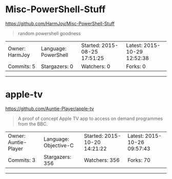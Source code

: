 # Misc-PowerShell-Stuff

https://github.com/HarmJoy/Misc-PowerShell-Stuff
<blockquote>
random powershell goodness
</blockquote>

<table>
<tr><td>Owner: HarmJoy</td>
    <td>Language: PowerShell</td>
    <td>Started: 2015-08-25 17:51:25</td>
    <td>Latest: 2015-10-29 12:52:38</td></tr>
<tr><td>Commits: 5</td>
    <td>Stargazers: 0</td>
    <td>Watchers: 0</td>
    <td>Forks: 0</td></tr>
</table>

---

# apple-tv

https://github.com/Auntie-Player/apple-tv
<blockquote>
A proof of concept Apple TV app to access on demand programmes from the BBC. 
</blockquote>

<table>
<tr><td>Owner: Auntie-Player</td>
    <td>Language: Objective-C</td>
    <td>Started: 2015-10-20 14:21:22</td>
    <td>Latest: 2015-10-26 09:57:43</td></tr>
<tr><td>Commits: 3</td>
    <td>Stargazers: 356</td>
    <td>Watchers: 356</td>
    <td>Forks: 70</td></tr>
</table>

---

